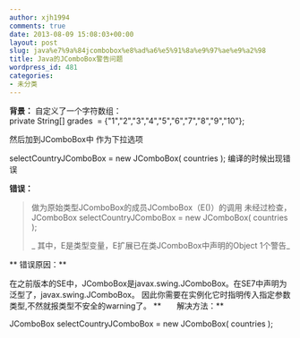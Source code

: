 ```yaml
---
author: xjh1994
comments: true
date: 2013-08-09 15:08:03+00:00
layout: post
slug: java%e7%9a%84jcombobox%e8%ad%a6%e5%91%8a%e9%97%ae%e9%a2%98
title: Java的JComboBox警告问题
wordpress_id: 481
categories:
- 未分类
---
```


**背景：**
自定义了一个字符数组：
private String[] grades  = {"1","2","3","4","5","6","7","8","9","10"};

然后加到JComboBox中 作为下拉选项

selectCountryJComboBox = new JComboBox( countries );
编译的时候出现错误

**错误：**


<blockquote>做为原始类型JComboBox的成员JComboBox（E()）的调用
未经过检查，
JComboBox selectCountryJComboBox = new JComboBox( countries );

_ 其中，E是类型变量，E扩展已在类JComboBox中声明的Object
1个警告_</blockquote>


** 错误原因：**

在之前版本的SE中，JComboBox是javax.swing.JComboBox。在SE7中声明为泛型了，javax.swing.JComboBox<E>。
因此你需要在实例化它时指明传入指定参数类型,不然就报类型不安全的warning了。
**       解决方法：**

JComboBox<String> selectCountryJComboBox = new JComboBox<String>( countries );


